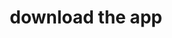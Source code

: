---
title: download the app
permalink: "https://letswingle.com"
layout: page
hide_newsletter: true
nav: true
nav_order: 3
redirect: "https://letswingle.com"
---